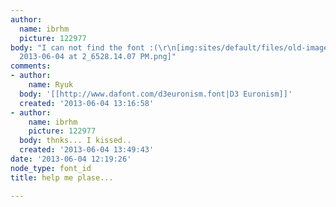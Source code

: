 ```yaml
---
author:
  name: ibrhm
  picture: 122977
body: "I can not find the font :(\r\n[img:sites/default/files/old-images/Screen Shot
  2013-06-04 at 2_6528.14.07 PM.png]"
comments:
- author:
    name: Ryuk
  body: '[[http://www.dafont.com/d3euronism.font|D3 Euronism]]'
  created: '2013-06-04 13:16:58'
- author:
    name: ibrhm
    picture: 122977
  body: thnks... I kissed..
  created: '2013-06-04 13:49:43'
date: '2013-06-04 12:19:26'
node_type: font_id
title: help me plase...

---
```

